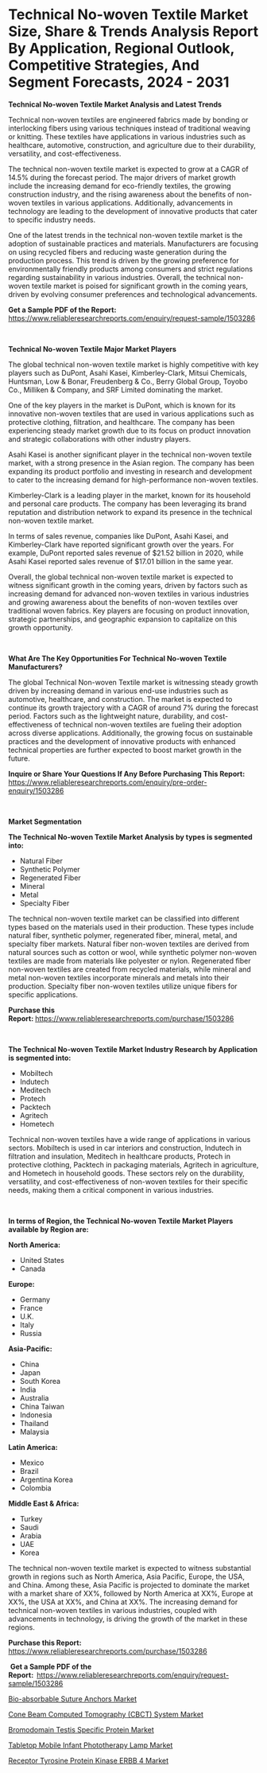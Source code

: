 <p><h1>Technical No-woven Textile Market Size, Share & Trends Analysis Report By Application, Regional Outlook, Competitive Strategies, And Segment Forecasts, 2024 - 2031</h1></p><p><strong>Technical No-woven Textile Market Analysis and Latest Trends</strong></p>
<p><p>Technical non-woven textiles are engineered fabrics made by bonding or interlocking fibers using various techniques instead of traditional weaving or knitting. These textiles have applications in various industries such as healthcare, automotive, construction, and agriculture due to their durability, versatility, and cost-effectiveness.</p><p>The technical non-woven textile market is expected to grow at a CAGR of 14.5% during the forecast period. The major drivers of market growth include the increasing demand for eco-friendly textiles, the growing construction industry, and the rising awareness about the benefits of non-woven textiles in various applications. Additionally, advancements in technology are leading to the development of innovative products that cater to specific industry needs.</p><p>One of the latest trends in the technical non-woven textile market is the adoption of sustainable practices and materials. Manufacturers are focusing on using recycled fibers and reducing waste generation during the production process. This trend is driven by the growing preference for environmentally friendly products among consumers and strict regulations regarding sustainability in various industries. Overall, the technical non-woven textile market is poised for significant growth in the coming years, driven by evolving consumer preferences and technological advancements.</p></p>
<p><strong>Get a Sample PDF of the Report:&nbsp;</strong> <a href="https://www.reliableresearchreports.com/enquiry/request-sample/1503286">https://www.reliableresearchreports.com/enquiry/request-sample/1503286</a></p>
<p>&nbsp;</p>
<p><strong>Technical No-woven Textile Major Market Players</strong></p>
<p><p>The global technical non-woven textile market is highly competitive with key players such as DuPont, Asahi Kasei, Kimberley-Clark, Mitsui Chemicals, Huntsman, Low & Bonar, Freudenberg & Co., Berry Global Group, Toyobo Co., Milliken & Company, and SRF Limited dominating the market.</p><p>One of the key players in the market is DuPont, which is known for its innovative non-woven textiles that are used in various applications such as protective clothing, filtration, and healthcare. The company has been experiencing steady market growth due to its focus on product innovation and strategic collaborations with other industry players.</p><p>Asahi Kasei is another significant player in the technical non-woven textile market, with a strong presence in the Asian region. The company has been expanding its product portfolio and investing in research and development to cater to the increasing demand for high-performance non-woven textiles.</p><p>Kimberley-Clark is a leading player in the market, known for its household and personal care products. The company has been leveraging its brand reputation and distribution network to expand its presence in the technical non-woven textile market.</p><p>In terms of sales revenue, companies like DuPont, Asahi Kasei, and Kimberley-Clark have reported significant growth over the years. For example, DuPont reported sales revenue of $21.52 billion in 2020, while Asahi Kasei reported sales revenue of $17.01 billion in the same year.</p><p>Overall, the global technical non-woven textile market is expected to witness significant growth in the coming years, driven by factors such as increasing demand for advanced non-woven textiles in various industries and growing awareness about the benefits of non-woven textiles over traditional woven fabrics. Key players are focusing on product innovation, strategic partnerships, and geographic expansion to capitalize on this growth opportunity.</p></p>
<p>&nbsp;</p>
<p><strong>What Are The Key Opportunities For Technical No-woven Textile Manufacturers?</strong></p>
<p><p>The global Technical Non-woven Textile market is witnessing steady growth driven by increasing demand in various end-use industries such as automotive, healthcare, and construction. The market is expected to continue its growth trajectory with a CAGR of around 7% during the forecast period. Factors such as the lightweight nature, durability, and cost-effectiveness of technical non-woven textiles are fueling their adoption across diverse applications. Additionally, the growing focus on sustainable practices and the development of innovative products with enhanced technical properties are further expected to boost market growth in the future.</p></p>
<p><strong>Inquire or Share Your Questions If Any Before Purchasing This Report:</strong> <a href="https://www.reliableresearchreports.com/enquiry/pre-order-enquiry/1503286">https://www.reliableresearchreports.com/enquiry/pre-order-enquiry/1503286</a></p>
<p>&nbsp;</p>
<p><strong>Market Segmentation</strong></p>
<p><strong>The Technical No-woven Textile Market Analysis by types is segmented into:</strong></p>
<p><ul><li>Natural Fiber</li><li>Synthetic Polymer</li><li>Regenerated Fiber</li><li>Mineral</li><li>Metal</li><li>Specialty Fiber</li></ul></p>
<p><p>The technical non-woven textile market can be classified into different types based on the materials used in their production. These types include natural fiber, synthetic polymer, regenerated fiber, mineral, metal, and specialty fiber markets. Natural fiber non-woven textiles are derived from natural sources such as cotton or wool, while synthetic polymer non-woven textiles are made from materials like polyester or nylon. Regenerated fiber non-woven textiles are created from recycled materials, while mineral and metal non-woven textiles incorporate minerals and metals into their production. Specialty fiber non-woven textiles utilize unique fibers for specific applications.</p></p>
<p><strong>Purchase this Report:&nbsp;</strong><a href="https://www.reliableresearchreports.com/purchase/1503286">https://www.reliableresearchreports.com/purchase/1503286</a></p>
<p>&nbsp;</p>
<p><strong>The Technical No-woven Textile Market Industry Research by Application is segmented into:</strong></p>
<p><ul><li>Mobiltech</li><li>Indutech</li><li>Meditech</li><li>Protech</li><li>Packtech</li><li>Agritech</li><li>Hometech</li></ul></p>
<p><p>Technical non-woven textiles have a wide range of applications in various sectors. Mobiltech is used in car interiors and construction, Indutech in filtration and insulation, Meditech in healthcare products, Protech in protective clothing, Packtech in packaging materials, Agritech in agriculture, and Hometech in household goods. These sectors rely on the durability, versatility, and cost-effectiveness of non-woven textiles for their specific needs, making them a critical component in various industries.</p></p>
<p>&nbsp;</p>
<p><strong>In terms of Region, the Technical No-woven Textile Market Players available by Region are:</strong></p>
<p>
    <p> <strong> North America: </strong>
        <ul>
            <li>United States</li>
            <li>Canada</li>
        </ul>
        </p> 
    <p> <strong> Europe: </strong>
        <ul>
            <li>Germany</li>
            <li>France</li>
            <li>U.K.</li>
            <li>Italy</li>
            <li>Russia</li>
        </ul>
        </p> 
    <p> <strong> Asia-Pacific: </strong>
        <ul>
            <li>China</li>
            <li>Japan</li>
            <li>South Korea</li>
            <li>India</li>
            <li>Australia</li>
            <li>China Taiwan</li>
            <li>Indonesia</li>
            <li>Thailand</li>
            <li>Malaysia</li>
        </ul>
        </p> 
    <p> <strong> Latin America: </strong>
        <ul>
            <li>Mexico</li>
            <li>Brazil</li>
            <li>Argentina Korea</li>
            <li>Colombia</li>
        </ul>
        </p> 
    <p> <strong> Middle East & Africa: </strong>
        <ul>
            <li>Turkey</li>
            <li>Saudi</li>
            <li>Arabia</li>
            <li>UAE</li>
            <li>Korea</li>
        </ul>
    </p>
    </p>
<p><p>The technical non-woven textile market is expected to witness substantial growth in regions such as North America, Asia Pacific, Europe, the USA, and China. Among these, Asia Pacific is projected to dominate the market with a market share of XX%, followed by North America at XX%, Europe at XX%, the USA at XX%, and China at XX%. The increasing demand for technical non-woven textiles in various industries, coupled with advancements in technology, is driving the growth of the market in these regions.</p></p>
<p><strong>Purchase this Report: </strong><a href="https://www.reliableresearchreports.com/purchase/1503286">https://www.reliableresearchreports.com/purchase/1503286</a></p>
<p>&nbsp;<strong>Get a Sample PDF of the Report:&nbsp;&nbsp;</strong><a href="https://www.reliableresearchreports.com/enquiry/request-sample/1503286">https://www.reliableresearchreports.com/enquiry/request-sample/1503286</a></p>
<p><strong></strong></p>
<p><p><a href="https://medium.com/@alesiabrahimi58/bio-absorbable-suture-anchors-nbsp-market-focuses-on-market-share-size-and-projected-forecast-till-8f530351b9fc">Bio-absorbable Suture Anchors Market</a></p><p><a href="https://medium.com/@alesiabrahimi58/cone-beam-computed-tomography-cbct-system-market-size-cagr-trends-2024-2030-6b610c46527f">Cone Beam Computed Tomography (CBCT) System Market</a></p><p><a href="https://github.com/danielneavesallisons03mba/Market-Research-Report-List-1/blob/main/bromodomain-testis-specific-protein-market.md">Bromodomain Testis Specific Protein Market</a></p><p><a href="https://medium.com/@besaosmani1903/tabletop-mobile-infant-phototherapy-lamp-market-analysis-its-cagr-market-segmentation-and-global-6729ba401429">Tabletop Mobile Infant Phototherapy Lamp Market</a></p><p><a href="https://github.com/dimitrishawkinswaynenp91rgz/Market-Research-Report-List-1/blob/main/receptor-tyrosine-protein-kinase-erbb-4-market.md">Receptor Tyrosine Protein Kinase ERBB 4 Market</a></p></p>